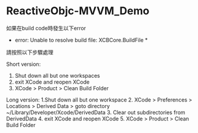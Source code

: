 # ReactiveObjc-MVVM_Demo

如果在build code時發生以下error
* error: Unable to resolve build file: XCBCore.BuildFile *

請按照以下步驟處理

Short version:
1. Shut down all but one workspaces
2. exit XCode and reopen XCode
3. XCode > Product > Clean Build Folder


Long version:
1.Shut down all but one workspace
2. XCode > Preferences > Locations > Derived Data > goto directory ~/Library/Developer/Xcode/DerivedData
3. Clear out subdirectories from DerivedData
4. exit XCode and reopen XCode
5. XCode > Product > Clean Build Folder